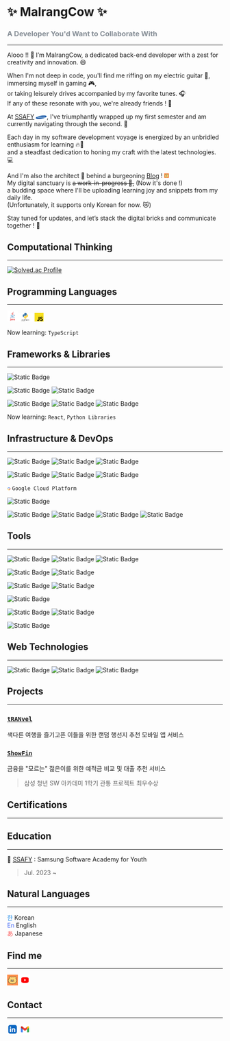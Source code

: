 # ✨ MalrangCow ✨  
### <span style="color: #868e96">A Developer You'd Want to Collaborate With</span>

---
Alooo !! 👋 I’m MalrangCow, a dedicated back-end developer with a zest for creativity and innovation. 😄

When I'm not deep in code, you'll find me riffing on my electric guitar 🎸, immersing myself in gaming 🎮,  
or taking leisurely drives accompanied by my favorite tunes. 🎧  
If any of these resonate with you, we're already friends ! 👬

At [SSAFY] <img src="assets/Samsung.png" width="5%">, I've triumphantly wrapped up my first semester and am currently navigating through the second. 🏃

Each day in my software development voyage is energized by an unbridled enthusiasm for learning 🔥💪  
and a steadfast dedication to honing my craft with the latest technologies. 💻

And I'm also the architect 🔨 behind a burgeoning [Blog](https://malrangcow00.github.io) ! <a href="#find-me"><img src="assets/Blog.png" width="2.2%"></a>  
My digital sanctuary is ~~a work-in-progress 🚧,~~ (Now it's done !)  
a budding space where I'll be uploading learning joy and snippets from my daily life.  
(Unfortunately, it supports only Korean for now. 😿)  

Stay tuned for updates, and let’s stack the digital bricks and communicate together ! 🚀

[//]: # (I currently work at ~ as a ~. After ~ years in the “Software Engineering Development Program” - rotating from team to team to learn new technologies and meet other developers - I landed on the Authoring team, which develops our next-generation email campaign editor. I also run the “~” a group focused on improving and modernizing frontend technology for all our engineers.)

[//]: # (In 2014 I graduated from ~ with a B.S. in ~ Development. I studied ~, ~ ;mostly ~;, ~, ~, ~, and more. I also received a Minor in Music & Technology, a combination of music theory, history, culture, and audio engineering.)

[//]: # (Throughout university I was an active member of Computer Science House, a “Special Interest House” with a focus on, you guessed it, computers. I learned a ton while I was there, both through personal projects and just being in an atmosphere of learning and &#40;more importantly&#41; doing.)



[//]: # (Github Stats)
[//]: # ([![malrangcow00's GitHub stats]&#40;https://github-readme-stats.vercel.app/api?username=malrangcow00&#41;]&#40;https://github.com/anuraghazra/github-readme-stats&#41;)

## Computational Thinking

---
[![Solved.ac Profile](http://mazassumnida.wtf/api/v2/generate_badge?boj=malrangcow00)](https://solved.ac/malrangcow00/)

[//]: # (Most used Langs)
[//]: # (![Top Langs]&#40;https://github-readme-stats.vercel.app/api/top-langs/?username=malrangcow00&layout=compact&theme=dark&#41;)


## Programming Languages

---
<img src="assets/Java.png" width="5%"><img src="assets/Python.png" width="7%"> <img src="assets/JavaScript.png" width="4%">  

[//]: # (<img src="assets/Ruby.png" width="8%">)
Now learning: `TypeScript`

## Frameworks & Libraries

--- 
![Static Badge](https://img.shields.io/badge/Spring_Boot-ffffff.svg?&style=flat&logo=springboot&logoColor=6db33f)  

![Static Badge](https://img.shields.io/badge/Django-103e2e.svg?&style=flat&logo=django&logoColor=ffffff) ![Static Badge](https://img.shields.io/badge/FastAPI-ffffff.svg?&style=flat&logo=fastapi&logoColor=05988a)  

![Static Badge](https://img.shields.io/badge/Vue.js-ffffff.svg?&style=flat&logo=vue.js&logoColor=41b883) ![Static Badge](https://img.shields.io/badge/Vuetify-ffffff.svg?&style=flat&logo=vuetify&logoColor=1697f6) ![Static Badge](https://img.shields.io/badge/Bootstrap-ffffff.svg?&style=flat&logo=bootstrap&logoColor=7d12f8)  

[//]: # (![Static Badge]&#40;https://img.shields.io/badge/React-ffffff.svg?&style=flat&logo=react&logoColor=61dafb&#41;  )

Now learning: `React`, `Python Libraries`  

## Infrastructure & DevOps

---

![Static Badge](https://img.shields.io/badge/Oracle-ffffff.svg?&style=flat&logo=oracle&logoColor=ff0000)
![Static Badge](https://img.shields.io/badge/MySQL-ffffff.svg?&style=flat&logo=mysql&logoColor=00618a)
![Static Badge](https://img.shields.io/badge/SQLite-ffffff.svg?&style=flat&logo=sqlite&logoColor=0082c8)  

![Static Badge](https://img.shields.io/badge/DataGrip-ffffff.svg?&style=flat&logo=datagrip&logoColor=000000)
![Static Badge](https://img.shields.io/badge/MySQL-Workbench-ffffff.svg?&style=flat&logo=mysql&logoColor=ffffff&labelColor=25547a)
![Static Badge](https://img.shields.io/badge/DBeaver-ffffff.svg?&style=flat&logo=dbeaver&logoColor=45352f)  

<img src="assets/GCP.png" width="1.5%"> `Google Cloud Platform`  

![Static Badge](https://img.shields.io/badge/GitHub-Actions-1e88ff.svg?&style=flat&logo=githubactions&labelColor=ffffff&logoColor=1e88ff)  

![Static Badge](https://img.shields.io/badge/Git-ffffff.svg?&style=flat&logo=git&logoColor=f03c2e) 
![Static Badge](https://img.shields.io/badge/GitHub-000000.svg?&style=flat&logo=GITHUB&logoColor=ffffff) 
![Static Badge](https://img.shields.io/badge/GITLAB-ffffff.svg?&style=flat&logo=GITLAB&logoColor=fc6d26) 
![Static Badge](https://img.shields.io/badge/GitHub-Gist-ff9000.svg?&style=flat&logo=github&labelColor=ffffff&logoColor=ff9000)  

## Tools

---

![Static Badge](https://img.shields.io/badge/.http-ffffff.svg?&style=flat&logo=intellijidea&logoColor=000000)
![Static Badge](https://img.shields.io/badge/Postman-ffffff.svg?&style=flat&logo=Postman&logoColor=f26b3a)
![Static Badge](https://img.shields.io/badge/Swagger-ffffff.svg?&style=flat&logo=Swagger&logoColor=6d9a00)  

![Static Badge](https://img.shields.io/badge/JIRA-253858.svg?&style=flat&logo=JIRA&logoColor=2684ff)
![Static Badge](https://img.shields.io/badge/Gerrit-ffffff.svg?&style=flat&logo=GERRIT&logoColor=000080)  
 
![Static Badge](https://img.shields.io/badge/GitHub-Desktop-73278a.svg?&style=flat&logo=github&labelColor=ffffff&logoColor=73278a) 
![Static Badge](https://img.shields.io/badge/SourceTree-ffffff.svg?&style=flat&logo=sourcetree&logoColor=2684ff)  

![Static Badge](https://img.shields.io/badge/Figma-ffffff.svg?&style=flat&logo=figma&logoColor=b659ff)  

![Static Badge](https://img.shields.io/badge/Obsidian-000000.svg?&style=flat&logo=obsidian&logoColor=846eda) 
![Static Badge](https://img.shields.io/badge/NOTION-ffffff.svg?&style=flat&logo=NOTION&logoColor=000000)   

![Static Badge](https://img.shields.io/badge/MATTERMOST-2c4478.svg?&style=flat&logo=MATTERMOST&logoColor=ffffff)

## Web Technologies

---

![Static Badge](https://img.shields.io/badge/HTML-ffffff.svg?&style=flat&logo=html5&logoColor=e44f26)
![Static Badge](https://img.shields.io/badge/CSS-ffffff.svg?&style=flat&logo=css3&logoColor=1572b6)
![Static Badge](https://img.shields.io/badge/Sass-ffffff.svg?&style=flat&logo=sass&logoColor=cf649a)  



## Projects

---
### [`tRANvel`](https://github.com/malrangcow00/tRANvel)  
색다른 여행을 즐기고픈 이들을 위한 랜덤 행선지 추천 모바일 앱 서비스  
### [`ShowFin`](https://github.com/malrangcow00/ShowFin)  
금융을 "모르는" 젊은이를 위한 예적금 비교 및 대출 추천 서비스  
>삼성 청년 SW 아카데미 1학기 관통 프로젝트 최우수상


## Certifications

---

## Education

---
🌆 [SSAFY] : Samsung Software Academy for Youth
> Jul. 2023 ~

[//]: # (### Experience)

[//]: # ()
[//]: # (---)


## Natural Languages

---

<span style="color: #228be6">한</span> Korean  
<span style="color: #4c6ef5">En</span> English  
<span style="color: #fa5252">あ</span> Japanese

## Find me

---
[//]: # (Github에서는 보안상의 이유로 HTML 내 "target="_blank"를 포함하는 등의 일부 속성을 무시한다.)
<a href="https://malrangcow00.github.io"><img src="assets/Blog.png" width="5%"></a> <a href="https://youtube.com/@MalrangCow"><img src="assets/YouTube.png" width="5%"></a>  

## Contact

---
<a href="https://linkedin.com/in/malrangcow"><img src="assets/LinkedIn.png" width="5%"></a> <a href="mailto:malrangcow00@gmail.com"><img src="assets/Gmail.png" width="5%"></a>  


[//]: # (리액트 추가)
[//]: # (Infra 기술 스택 추가)

[//]: # (- 🔭 I’m currently working on ...)
[//]: # (- 🌱 I’m currently learning ...)
[//]: # (- 💬 Ask me about ...)

[//]: # (labelColor 로고 쪽 배경)
[//]: # (logoColor 로고색)
[//]: # (뱃지명 뒤 - 전체 배경 / dash 사용 시 - 오른쪽 배경)
[//]: # (color 오른쪽 배경)

[SSAFY]: https://ssafy.com
